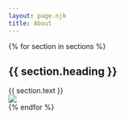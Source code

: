 ```yaml
---
layout: page.njk
title: About
---
```

{% for section in sections %}
<section>
<div class="cblock">
<h2>{{ section.heading }}</h2>
{{ section.text }}
</div>
<div class="cblock">
<img src="/img/{{ section.img }}">
</div>
</section>
{% endfor %}